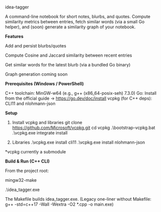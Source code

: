 idea-tagger

A command-line notebook for short notes, blurbs, and quotes. Compute similarity metrics between entries, fetch similar words (via a small Go helper), and (soon) generate a similarity graph of your notebook.

**Features**

Add and persist blurbs/quotes

Compute Cosine and Jaccard similarity between recent entries

Get similar words for the latest blurb (via a bundled Go binary)

Graph generation coming soon

**Prerequisites (Windows / PowerShell)**

C++ toolchain: MinGW-w64 (e.g., g++ (x86_64-posix-seh) 7.3.0)
Go: Install from the official guide → https://go.dev/doc/install
vcpkg (for C++ deps): CLI11 and nlohmann-json

**Setup**
1) Install vcpkg and libraries
git clone https://github.com/Microsoft/vcpkg.git
cd vcpkg
.\bootstrap-vcpkg.bat
.\vcpkg.exe integrate install

2) Libraries
.\vcpkg.exe install cli11
.\vcpkg.exe install nlohmann-json

*vcpkg currently a submodule

**Build & Run (C++ CLI)**

From the project root:

mingw32-make

.\idea_tagger.exe

The Makefile builds idea_tagger.exe.
(Legacy one-liner without Makefile:
g++ -std=c++17 -Wall -Wextra -O2 *.cpp -o main.exe)
